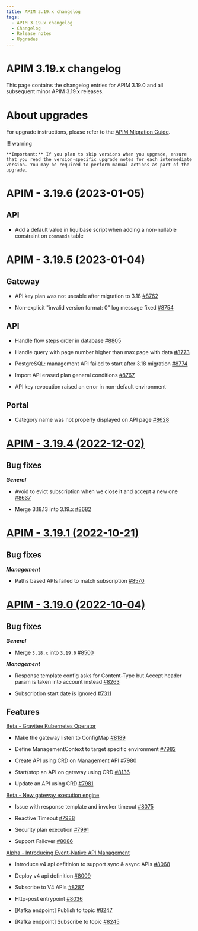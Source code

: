 ```yaml
---
title: APIM 3.19.x changelog
tags:
  - APIM 3.19.x changelog
  - Changelog
  - Release notes
  - Upgrades
---
```


# APIM 3.19.x changelog

This page contains the changelog entries for APIM 3.19.0 and all subsequent minor APIM 3.19.x releases.

# About upgrades

For upgrade instructions, please refer to the [APIM Migration Guide](installation-guide/installation-guide-migration.md).

!!! warning

    **Important:** If you plan to skip versions when you upgrade, ensure that you read the version-specific upgrade notes for each intermediate version. You may be required to perform manual actions as part of the upgrade.



# APIM - 3.19.6 (2023-01-05)

## API

-   Add a default value in liquibase script when adding a non-nullable
    constraint on `commands` table

# APIM - 3.19.5 (2023-01-04)

## Gateway

-   API key plan was not useable after migration to 3.18
    [\#8762](https://github.com/gravitee-io/issues/issues/8762)

-   Non-explicit "invalid version format: 0" log message fixed
    [\#8754](https://github.com/gravitee-io/issues/issues/8754)

## API

-   Handle flow steps order in database
    [\#8805](https://github.com/gravitee-io/issues/issues/8805)

-   Handle query with page number higher than max page with data
    [\#8773](https://github.com/gravitee-io/issues/issues/8773)

-   PostgreSQL: management API failed to start after 3.18 migration
    [\#8774](https://github.com/gravitee-io/issues/issues/8774)

-   Import API erased plan general conditions
    [\#8767](https://github.com/gravitee-io/issues/issues/8767)

-   API key revocation raised an error in non-default environment

## Portal

-   Category name was not properly displayed on API page
    [\#8628](https://github.com/gravitee-io/issues/issues/8628)

# [APIM - 3.19.4 (2022-12-02)](https://github.com/gravitee-io/issues/milestone/620?closed=1)

## Bug fixes

***General***

-   Avoid to evict subscription when we close it and accept a new one
    [\#8637](https://github.com/gravitee-io/issues/issues/8637)

-   Merge 3.18.13 into 3.19.x
    [\#8682](https://github.com/gravitee-io/issues/issues/8682)

# [APIM - 3.19.1 (2022-10-21)](https://github.com/gravitee-io/issues/milestone/607?closed=1)

## Bug fixes

***Management***

-   Paths based APIs failed to match subscription
    [\#8570](https://github.com/gravitee-io/issues/issues/8570)

# [APIM - 3.19.0 (2022-10-04)](https://github.com/gravitee-io/issues/milestone/553?closed=1)

## Bug fixes

***General***

-   Merge `3.18.x` into `3.19.0`
    [\#8500](https://github.com/gravitee-io/issues/issues/8500)

***Management***

-   Response template config asks for Content-Type but Accept header
    param is taken into account instead
    [\#8263](https://github.com/gravitee-io/issues/issues/8263)

-   Subscription start date is ignored
    [\#7311](https://github.com/gravitee-io/issues/issues/7311)

## Features

[Beta - Gravitee Kubernetes Operator](../kubernetes/apim-kubernetes-operator-overview.md)

-   Make the gateway listen to ConfigMap
    [\#8189](https://github.com/gravitee-io/issues/issues/8189)

-   Define ManagementContext to target specific environment
    [\#7982](https://github.com/gravitee-io/issues/issues/7982)

-   Create API using CRD on Management API
    [\#7980](https://github.com/gravitee-io/issues/issues/7980)

-   Start/stop an API on gateway using CRD
    [\#8136](https://github.com/gravitee-io/issues/issues/8136)

-   Update an API using CRD
    [\#7981](https://github.com/gravitee-io/issues/issues/7981)

[Beta - New gateway execution engine](../v4-beta/v4-beta-new-policy-execution-engine-introduction.md)

-   Issue with response template and invoker timeout
    [\#8075](https://github.com/gravitee-io/issues/issues/8075)

-   Reactive Timeout
    [\#7988](https://github.com/gravitee-io/issues/issues/7988)

-   Security plan execution
    [\#7991](https://github.com/gravitee-io/issues/issues/7991)

-   Support Failover
    [\#8086](https://github.com/gravitee-io/issues/issues/8086)

[Alpha - Introducing Event-Native API Management](../v4-beta/v4-beta-event-native-apim-introduction.md)

-   Introduce v4 api defitinion to support sync & async APIs
    [\#8068](https://github.com/gravitee-io/issues/issues/8068)

-   Deploy v4 api definition
    [\#8009](https://github.com/gravitee-io/issues/issues/8009)

-   Subscribe to V4 APIs
    [\#8287](https://github.com/gravitee-io/issues/issues/8287)

-   Http-post entrypoint
    [\#8036](https://github.com/gravitee-io/issues/issues/8036)

-   \[Kafka endpoint\] Publish to topic
    [\#8247](https://github.com/gravitee-io/issues/issues/8247)

-   \[Kafka endpoint\] Subscribe to topic
    [\#8245](https://github.com/gravitee-io/issues/issues/8245)

